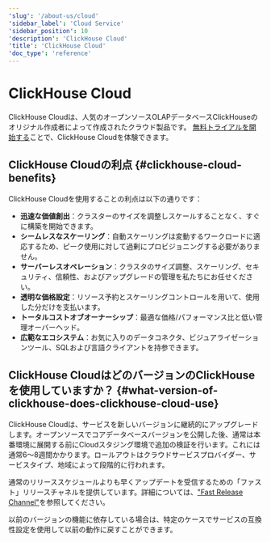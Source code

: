 ```yaml
---
'slug': '/about-us/cloud'
'sidebar_label': 'Cloud Service'
'sidebar_position': 10
'description': 'ClickHouse Cloud'
'title': 'ClickHouse Cloud'
'doc_type': 'reference'
---
```



# ClickHouse Cloud

ClickHouse Cloudは、人気のオープンソースOLAPデータベースClickHouseのオリジナル作成者によって作成されたクラウド製品です。 
[無料トライアルを開始する](https://console.clickhouse.cloud/signUp)ことで、ClickHouse Cloudを体験できます。

## ClickHouse Cloudの利点 {#clickhouse-cloud-benefits}

ClickHouse Cloudを使用することの利点は以下の通りです：

- **迅速な価値創出**：クラスターのサイズを調整しスケールすることなく、すぐに構築を開始できます。
- **シームレスなスケーリング**：自動スケーリングは変動するワークロードに適応するため、ピーク使用に対して過剰にプロビジョニングする必要がありません。
- **サーバーレスオペレーション**：クラスタのサイズ調整、スケーリング、セキュリティ、信頼性、およびアップグレードの管理を私たちにお任せください。
- **透明な価格設定**：リソース予約とスケーリングコントロールを用いて、使用した分だけを支払います。
- **トータルコストオブオーナーシップ**：最適な価格/パフォーマンス比と低い管理オーバーヘッド。
- **広範なエコシステム**：お気に入りのデータコネクタ、ビジュアライゼーションツール、SQLおよび言語クライアントを持参できます。

<!--
## OSS vs ClickHouse Cloudの比較 {#oss-vs-clickhouse-cloud}

| 機能                            | 利点                                                                                                                                                                                                                                                                                                     | OSS ClickHouse  | ClickHouse Cloud  |
|----------------------------------|----------------------------------------------------------------------------------------------------------------------------------------------------------------------------------------------------------------------------------------------------------------------------------------------------------|-----------------|-------------------|
| **デプロイモード**               | ClickHouseはオープンソースでセルフマネジメントする柔軟性を提供するか、クラウドにデプロイします。 ClickHouse Localを使用してサーバーなしでローカルファイルを使用したり、chDBを使用してアプリケーションにClickHouseを埋め込むことができます。                                                                                         | ✅               | ✅                 |
| **ストレージ**                   | オープンソースおよびクラウドホスティング製品として、ClickHouseは共有ディスクおよび共有なしアーキテクチャの両方にデプロイできます。                                                                                                                                                                             | ✅               | ✅                 |
| **監視およびアラート**           | サービスの状態についての監視およびアラートは、最適なパフォーマンスを確保し、潜在的な問題を検出しトリアージするためのプロアクティブなアプローチを確保するために重要です。                                                                                                                                                              | ✅               | ✅                 |
| **ClickPipes**                   | ClickPipesは、データベース、API、ストリーミングサービスなどの外部データソースをClickHouse Cloudにシームレスに接続するための、ClickHouseの管理された取り込みパイプラインです。これにより、パイプライン、カスタムジョブ、またはETLプロセスの管理が不要になります。あらゆる規模のワークロードをサポートしています。                                                  | ❌               | ✅                 |
| **プリビルドデータ統合**         | ClickHouseは、データレイク、SQLおよび言語クライアント、ビジュアライゼーションライブラリなどの人気のツールやサービスにClickHouseを接続するプリビルド統合を提供します。                                                                                                                                                       | ❌               | ✅                 |
| **SQLコンソール**                | SQLコンソールは、クリックハウスデータベースに接続し、探索し、クエリを実行するための迅速で直感的な方法を提供し、洗練されたキャプション、クエリインターフェース、データインポートツール、ビジュアライゼーション、コラボレーション機能、GenAIによるSQLサポートを特徴としています。                                                                 | ❌               | ✅                 |
| **コンプライアンス**            | ClickHouse CloudのコンプライアンスにはCCPA、EU-US DPF、GDPR、HIPAA、ISO 27001、ISO 27001 SoA、PCI DSS、SOC2が含まれます。ClickHouse Cloudのセキュリティ、可用性、処理の整合性、および機密性プロセスはすべて独立して監査されています。詳細は、trust.clickhouse.comを参照してください。                                                  | ❌               | ✅                 |
| **エンタープライズグレードのセキュリティ** | SSO、多要素認証、ロールベースアクセス制御（RBAC）、プライベートリンクおよびプライベートサービス接続のサポートによるプライベートで安全な接続、IPフィルタリング、顧客管理の暗号化キー（CMEK）などの高度なセキュリティ機能をサポートしています。                                                                                           | ❌               | ✅                 |
| **スケーリングと最適化**        | ワークロードに基づいて、シームレスにスケールアップまたはスケールダウンし、水平および垂直スケーリングの両方をサポートします。自動バックアップ、レプリケーション、高可用性により、ClickHouseは最適なリソース配分を提供します。                                                                                                    | ❌               | ✅                 |
| **サポートサービス**             | 私たちの最高のサポートサービスとオープンソースコミュニティリソースは、選択したデプロイモデルに関してカバレッジを提供します。                                                                                                                                                                         | ❌               | ✅                 |
| **データベースのアップグレード** | 定期的なデータベースのアップグレードは、強固なセキュリティ姿勢を確立し、最新の機能やパフォーマンスの向上にアクセスするために不可欠です。                                                                                                                                                                     | ❌               | ✅                 |
| **バックアップ**                 | バックアップと復元機能は、データの耐久性を確保し、停電やその他の障害が発生した場合の円滑な復旧をサポートします。                                                                                                                                                                     | ❌               | ✅                 |
| **コンピュートとストレージの分離** | ユーザーは、ストレージとは独立してコンピュートリソースをスケールできるため、チームとワークロードが同じストレージを共有しながら専用のコンピュートリソースを維持できます。これにより、一つのワークロードのパフォーマンスが他のワークロードに干渉することがなくなり、柔軟性、パフォーマンス、およびコスト効率が向上します。                           | ❌               | ✅                 |
| **マネージドサービス**           | クラウドに管理されたサービスを使用すると、チームはビジネスの成果に焦点を合わせ、ClickHouseのサイズ、設定、およびメンテナンスの運用オーバーヘッドを心配することなく市場投入までの時間を短縮できます。                                                                                                                                    | ❌               | ✅                 |
-->

## ClickHouse CloudはどのバージョンのClickHouseを使用していますか？ {#what-version-of-clickhouse-does-clickhouse-cloud-use}

ClickHouse Cloudは、サービスを新しいバージョンに継続的にアップグレードします。オープンソースでコアデータベースバージョンを公開した後、通常は本番環境に展開する前にCloudスタジング環境で追加の検証を行います。これには通常6〜8週間かかります。ロールアウトはクラウドサービスプロバイダー、サービスタイプ、地域によって段階的に行われます。

通常のリリーススケジュールよりも早くアップデートを受信するための「ファスト」リリースチャネルを提供しています。詳細については、["Fast Release Channel"](/manage/updates#fast-release-channel-early-upgrades)を参照してください。

以前のバージョンの機能に依存している場合は、特定のケースでサービスの互換性設定を使用して以前の動作に戻すことができます。
